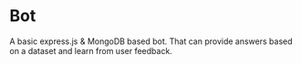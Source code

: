 # Bot
A basic express.js &amp; MongoDB based bot. That can provide answers based on a dataset and learn from user feedback.
